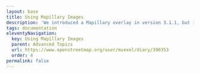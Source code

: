 ```yaml
---
layout: base
title: Using Mapillary Images
description: 'We introduced a Mapillary overlay in version 3.1.1, but it was not so great to use yet. We have improved it a lot, it now shows Mapillary image locations that are more relevant to the task location, and we use the native Mapillary viewer widgets, so you can zoom in and easily skip to the next or previous images in a Mapillary sequence.'
tags: documentation
eleventyNavigation:
  key: Using Mapillary Images
  parent: Advanced Topics
  url: https://www.openstreetmap.org/user/mvexel/diary/390353
  order: 4
permalink: false
---
```

